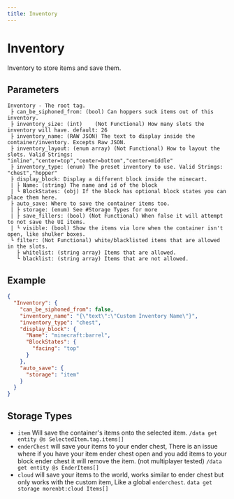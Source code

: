 ```yaml
---
title: Inventory
---
```


# Inventory

Inventory to store items and save them.

## Parameters

```
Inventory - The root tag.
 ├ can_be_siphoned_from: (bool) Can hoppers suck items out of this inventory.
 ├ inventory_size: (int) 	(Not Functional) How many slots the inventory will have. default: 26
 ├ inventory_name: (RAW JSON) The text to display inside the container/inventory. Excepts Raw JSON.
 ├ inventory_layout: (enum array) (Not Functional) How to layout the slots. Valid Strings: "inline","center=top","center=bottom","center=middle"
 ├ inventory_type: (enum) The preset inventory to use. Valid Strings: "chest","hopper"
 ├ display_block: Display a different block inside the minecart.
 | ├ Name: (string) The name and id of the block
 | └ BlockStates: (obj) If the block has optional block states you can place them here.
 ├ auto_save: Where to save the container items too.
 | ├ storage: (enum) See #Storage Types for more
 | ├ save_fillers: (bool) (Not Functional) When false it will attempt to not save the UI items.
 | └ visible: (bool) Show the items via lore when the container isn't open, like shulker boxes.
 └ filter: (Not Functional) white/blacklisted items that are allowed in the slots.
   ├ whitelist: (string array) Items that are allowed.
   └ blacklist: (string array) Items that are not allowed.
```

## Example

```json
{
  "Inventory": {
    "can_be_siphoned_from": false,
    "inventory_name": "{\"text\":\"Custom Inventory Name\"}",
    "inventory_type": "chest",
    "display_block": {
      "Name": "minecraft:barrel",
      "BlockStates": {
        "facing": "top"
      }
    },
    "auto_save": {
      "storage": "item"
    }
  }
}
```

## Storage Types

- `item` Will save the container's items onto the selected item. `/data get entity @s SelectedItem.tag.items[]`
- `enderChest` will save your items to your ender chest, There is an issue where if you have your item ender chest open and you add items to your block ender chest it will remove the item. (not multiplayer tested) `/data get entity @s EnderItems[]`
- `cloud` will save your items to the world, works similar to ender chest but only works with the custom item, Like a global `enderchest`. `data get storage morenbt:cloud Items[]`
